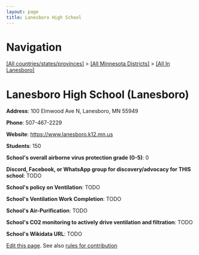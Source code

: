 ```yaml
---
layout: page
title: Lanesboro High School
---
```

# Navigation

[[All countries/states/provinces]](../../..) > [[All Minnesota Districts]](../..) > [[All In Lanesboro]](..)

# Lanesboro High School (Lanesboro)

**Address**: 100 Elmwood Ave N, Lanesboro, MN 55949

**Phone**: 507-467-2229

**Website**: <https://www.lanesboro.k12.mn.us>

**Students**: 150

**School's overall airborne virus protection grade (0-5)**: 0

**Discord, Facebook, or WhatsApp group for discovery/advocacy for THIS school**: TODO

**School's policy on Ventilation**: TODO

**School's Ventilation Work Completion**: TODO

**School's Air-Purification**: TODO

**School's CO2 monitoring to actively drive ventilation and filtration**: TODO

**School's Wikidata URL**: TODO


[Edit this page](https://github.com/ventilate-schools/MN/edit/main/./Lanesboro/Lanesboro_High_School.md). See also [rules for contribution](../../../contribution-rules/)